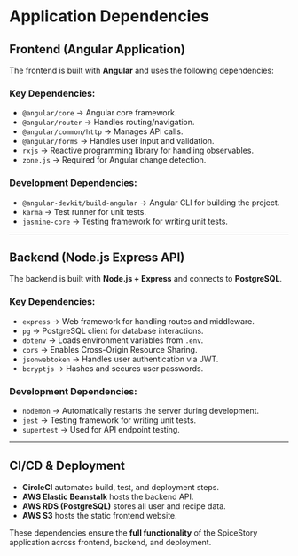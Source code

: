 # **Application Dependencies**

## **Frontend (Angular Application)**

The frontend is built with **Angular** and uses the following dependencies:

### **Key Dependencies:**

- `@angular/core` → Angular core framework.
- `@angular/router` → Handles routing/navigation.
- `@angular/common/http` → Manages API calls.
- `@angular/forms` → Handles user input and validation.
- `rxjs` → Reactive programming library for handling observables.
- `zone.js` → Required for Angular change detection.

### **Development Dependencies:**

- `@angular-devkit/build-angular` → Angular CLI for building the project.
- `karma` → Test runner for unit tests.
- `jasmine-core` → Testing framework for writing unit tests.

---

## **Backend (Node.js Express API)**

The backend is built with **Node.js + Express** and connects to **PostgreSQL**.

### **Key Dependencies:**

- `express` → Web framework for handling routes and middleware.
- `pg` → PostgreSQL client for database interactions.
- `dotenv` → Loads environment variables from `.env`.
- `cors` → Enables Cross-Origin Resource Sharing.
- `jsonwebtoken` → Handles user authentication via JWT.
- `bcryptjs` → Hashes and secures user passwords.

### **Development Dependencies:**

- `nodemon` → Automatically restarts the server during development.
- `jest` → Testing framework for writing unit tests.
- `supertest` → Used for API endpoint testing.

---

## **CI/CD & Deployment**

- **CircleCI** automates build, test, and deployment steps.
- **AWS Elastic Beanstalk** hosts the backend API.
- **AWS RDS (PostgreSQL)** stores all user and recipe data.
- **AWS S3** hosts the static frontend website.

These dependencies ensure the **full functionality** of the SpiceStory application across frontend, backend, and deployment.
